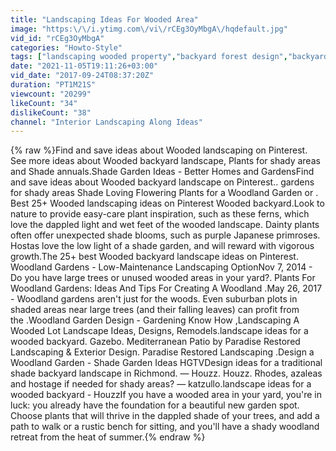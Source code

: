 ```yaml
---
title: "Landscaping Ideas For Wooded Area"
image: "https:\/\/i.ytimg.com\/vi\/rCEg3OyMbgA\/hqdefault.jpg"
vid_id: "rCEg3OyMbgA"
categories: "Howto-Style"
tags: ["landscaping wooded property","backyard forest design","backyard woods landscaping"]
date: "2021-11-05T19:11:26+03:00"
vid_date: "2017-09-24T08:37:20Z"
duration: "PT1M21S"
viewcount: "20299"
likeCount: "34"
dislikeCount: "38"
channel: "Interior Landscaping Along Ideas"
---
```

{% raw %}Find and save ideas about Wooded landscaping on Pinterest. See more ideas about Wooded backyard landscape, Plants for shady areas and Shade annuals.Shade Garden Ideas - Better Homes and GardensFind and save ideas about Wooded backyard landscape on Pinterest.. gardens for shady areas Shade Loving Flowering Plants for a Woodland Garden or . Best 25+ Wooded landscaping ideas on Pinterest Wooded backyard.Look to nature to provide easy-care plant inspiration, such as these ferns, which love the dappled light and wet feet of the wooded landscape. Dainty plants often offer unexpected shade blooms, such as purple Japanese primroses. Hostas love the low light of a shade garden, and will reward with vigorous growth.The 25+ best Wooded backyard landscape ideas on Pinterest. Woodland Gardens - Low-Maintenance Landscaping OptionNov 7, 2014 - Do you have large trees or unused wooded areas in your yard?. Plants For Woodland Gardens: Ideas And Tips For Creating A Woodland .May 26, 2017 - Woodland gardens aren't just for the woods. Even suburban plots in shaded areas near large trees (and their falling leaves) can profit from the .Woodland Garden Design - Gardening Know How ,Landscaping A Wooded Lot Landscape Ideas, Designs, Remodels.landscape ideas for a wooded backyard. Gazebo. Mediterranean Patio by Paradise Restored Landscaping &amp; Exterior Design. Paradise Restored Landscaping .Design a Woodland Garden - Shade Garden Ideas HGTVDesign ideas for a traditional shade backyard landscape in Richmond. — Houzz. Houzz. Rhodes, azaleas and hostage if needed for shady areas? — katzullo.landscape ideas for a wooded backyard - HouzzIf you have a wooded area in your yard, you're in luck: you already have the foundation for a beautiful new garden spot. Choose plants that will thrive in the dappled shade of your trees, and add a path to walk or a rustic bench for sitting, and you'll have a shady woodland retreat from the heat of summer.{% endraw %}
